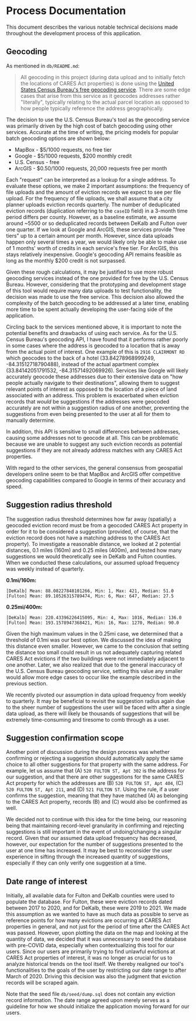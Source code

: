 # Process Documentation

This document describes the various notable technical decisions made throughout the development process of this application.

## Geocoding

As mentioned in `db/README.md`:

> All geocoding in this project (during data upload and to initially fetch the locations of CARES Act properties) is done using the [United States Census Bureau's free geocoding service](https://geocoding.geo.census.gov/geocoder/). There are some edge cases that arise from this service as it geocodes addresses rather "literally", typically relating to the actual parcel location as opposed to how people typically reference the address geographically.

The decision to use the U.S. Census Bureau's tool as the geocoding service was primarily driven by the high cost of batch geocoding using other services. Accurate at the time of writing, the pricing models for popular batch geocoding options are shown below:

- MapBox - $5/1000 requests, no free tier
- Google - $5/1000 requests, $200 monthly credit
- U.S. Census - free
- ArcGIS - $0.50/1000 requests, 20,000 requests free per month

Each "request" can be interpreted as a lookup for a single address. To evaluate these options, we make 2 important assumptions: the frequency of file uploads and the amount of eviction records we expect to see per file upload. For the frequency of file uploads, we shall assume that a city planner uploads eviction records quarterly. The number of deduplicated eviction records (duplication referring to the `caseID` field) in a 3-month time period differs per county. However, as a baseline estimate, we assume around ~5500 or so deduplicated records between DeKalb and Fulton over one quarter. If we look at Google and ArcGIS, these services provide "free tiers" up to a certain amount per month. However, since data uploads happen only several times a year, we would likely only be able to make use of 1 months' worth of credits in each service's free tier. For ArcGIS, this stays relatively inexpensive. Google's geocoding API remains feasible as long as the monthly $200 credit is not surpassed.

Given these rough calculations, it may be justified to use more robust geocoding services instead of the one provided for free by the U.S. Census Bureau. However, considering that the prototyping and development stage of this tool would require many data uploads to test functionality, the decision was made to use the free service. This decision also allowed the complexity of the batch geocoding to be addressed at a later time, enabling more time to be spent actually developing the user-facing side of the application.

Circling back to the services mentioned above, it is important to note the potential benefits and drawbacks of using each service. As for the U.S. Census Bureau's geocoding API, I have found that it performs rather poorly in some cases where the address is geocoded to a location that is away from the actual point of interest. One example of this is `2916 CLAIRMONT RD` which geocodes to the back of a hotel (33.84278968999249, -84.31512718790488), instead of the actual apartment complex (33.84142051791532, -84.31571492069926). Services like Google will likely accurately geocode these addresses due to their extensive data on "how people actually navigate to their destinations", allowing them to suggest relevant points of interest as opposed to the location of a piece of land associated with an address. This problem is exacerbated when eviction records that _would_ be suggestions if the addresses were geocoded accurately are not within a suggestion radius of one another, preventing the suggestions from even being presented to the user at all for them to manually determine.

In addition, this API is sensitive to small differences between addresses, causing some addresses not to geocode at all. This can be problematic because we are unable to suggest any such eviction records as potential suggestions if they are not already address matches with any CARES Act properties.

With regard to the other services, the general consensus from geospatial developers online seem to be that MapBox and ArcGIS offer competitive geocoding capabilities compared to Google in terms of their accuracy and speed.

## Suggestion radius threshold

The suggestion radius threshold determines how far away (spatially) a geocoded eviction record must be from a geocoded CARES Act property in order for it to be considered a suggestion (provided, of course, that the eviction record does not have a matching address to the CARES Act property). To investigate a reasonable distance, we looked at 2 potential distances, 0.1 miles (160m) and 0.25 miles (400m), and tested how many suggestions we would theoretically see in DeKalb and Fulton counties. When we conducted these calculations, our assumed upload frequency was weekly instead of quarterly.

**0.1mi/160m:**

```
[DeKalb] Mean: 88.08227848101266, Min: 1, Max: 421, Median: 51.0
[Fulton] Mean: 89.10526315789474, Min: 6, Max: 647, Median: 27.5
```

**0.25mi/400m:**

```
[DeKalb] Mean: 220.43396226415095, Min: 4, Max: 1016, Median: 136.0
[Fulton] Mean: 193.1578947368421, Min: 16, Max: 1270, Median: 90.0
```

Given the high maximum values in the 0.25mi case, we determined that a threshold of 0.1mi was our best option. We discussed the idea of making this distance even smaller. However, we came to the conclusion that setting the distance too small could result in us not adequately capturing related CARES Act evictions if the two buildings were not immediately adjacent to one another. Later, we also realized that due to the general inaccuracy of the U.S. Census Bureau geocoding service, setting this value any smaller would allow more edge cases to occur like the example described in the previous section.

We recently pivoted our assumption in data upload frequency from weekly to quarterly. It may be beneficial to revisit the suggestion radius again due to the sheer number of suggestions the user will be faced with after a single data upload, as there will likely be thousands of suggestions that will be extremely time-consuming and tiresome to comb through as a user.

## Suggestion confirmation scope

Another point of discussion during the design process was whether confirming or rejecting a suggestion should automatically apply the same choice to all other suggestions for that property with the same address. For example, let us assume that (A) `520 FULTON ST, Apt 302` is the address for our suggestion, and that there are other suggestions for the same CARES Act property for which the addresses are (B) `520 FULTON ST, Apt 404`, (C) `520 FULTON ST, Apt 211`, and (D) `521 FULTON ST`. Using the rule, if a user confirms the suggestion, meaning that they have matched (A) as belonging to the CARES Act property, records (B) and (C) would also be confirmed as well.

We decided not to continue with this idea for the time being, our reasoning being that maintaining record-level granularity in confirming and rejecting suggestions is still important in the event of undoing/changing a singular record. Given that our assumed data upload frequency has decreased, however, our expectation for the number of suggestions presented to the user at one time has increased. It may be best to reconsider the user experience in sifting through the increased quantity of suggestions, especially if they can only verify one suggestion at a time.

## Date range of interest

Initially, all available data for Fulton and DeKalb counties were used to populate the database. For Fulton, these were eviction records dated between 2017 to 2020, and for DeKalb, these were 2019 to 2021. We made this assumption as we wanted to have as much data as possible to serve as reference points for how many evictions are occurring at CARES Act properties in general, and not just for the period of time after the CARES Act was passed. However, upon plotting the data on the map and looking at the quantity of data, we decided that it was unnecessary to seed the database with pre-COVID data, especially when contextualizing this tool for our users. Since our users are primarily trying to find unlawful evictions at CARES Act properties of interest, it was no longer as crucial for us to analyze historical trends on the tool itself. We thereby realigned our tool's functionalities to the goals of the user by restricting our date range to after March of 2020. Driving this decision was also the judgment that eviction records will be scraped again.

Note that the seed file `db/seed/dump.sql` does not contain any eviction record information. The date range agreed upon merely serves as a guideline for how we should initialize the application moving forward for our users.
